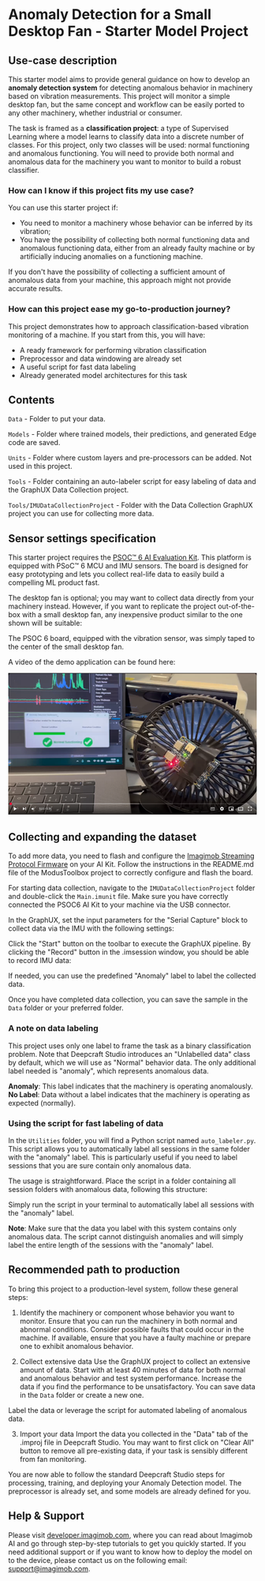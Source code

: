 ﻿# Anomaly Detection for a Small Desktop Fan - Starter Model Project

## Use-case description

This starter model aims to provide general guidance on how to develop an **anomaly detection system** for detecting anomalous behavior in machinery based on vibration measurements.
This project will monitor a simple desktop fan, but the same concept and workflow can be easily ported to any other machinery, whether industrial or consumer.

The task is framed as a **classification project**: a type of Supervised Learning where a model learns to classify data into a discrete number of classes. For this project, only two classes will be used: normal functioning and anomalous functioning. You will need to provide both normal and anomalous data for the machinery you want to monitor to build a robust classifier.

### How can I know if this project fits my use case?

You can use this starter project if:

- You need to monitor a machinery whose behavior can be inferred by its vibration;
- You have the possibility of collecting both normal functioning data and anomalous functioning data, either from an already faulty machine or by artificially inducing anomalies on a functioning machine.

If you don't have the possibility of collecting a sufficient amount of anomalous data from your machine, this approach might not provide accurate results.

### How can this project ease my go-to-production journey?

This project demonstrates how to approach classification-based vibration monitoring of a machine. If you start from this, you will have:

- A ready framework for performing vibration classification
- Preprocessor and data windowing are already set
- A useful script for fast data labeling
- Already generated model architectures for this task

## Contents

`Data` - Folder to put your data.

`Models` - Folder where trained models, their predictions, and generated Edge code are saved.

`Units`    - Folder where custom layers and pre-processors can be added. Not used in this project.

`Tools`    - Folder containing an auto-labeler script for easy labeling of data and the GraphUX Data Collection project.

`Tools/IMUDataCollectionProject` - Folder with the Data Collection GraphUX project you can use for collecting more data.

## Sensor settings specification

This starter project requires the [PSOC™ 6 AI Evaluation Kit](https://www.infineon.com/cms/en/product/evaluation-boards/cy8ckit-062s2-ai/). This platform is equipped with PSoC™ 6 MCU and IMU sensors. The board is designed for easy prototyping and lets you collect real-life data to easily build a compelling ML product fast.

The desktop fan is optional; you may want to collect data directly from your machinery instead. However, if you want to replicate the project out-of-the-box with a small desktop fan, any inexpensive product similar to the one shown will be suitable:

[](Resources/imgs/desktopfan.jpeg)

The PSOC 6 board, equipped with the vibration sensor, was simply taped to the center of the small desktop fan.

A video of the demo application can be found here:

[![](Resources/imgs/video.png)](https://www.youtube.com/watch?v=tCRPoyPbcgA)

## Collecting and expanding the dataset

To add more data, you need to flash and configure the [Imagimob Streaming Protocol Firmware](https://github.com/Infineon/mtb-example-imagimob-streaming-protocol/blob/master/README.md) on your AI Kit.
Follow the instructions in the README.md file of the ModusToolbox project to correctly configure and flash the board.

For starting data collection, navigate to the `IMUDataCollectionProject` folder and double-click the `Main.imunit` file.
Make sure you have correctly connected the PSOC6 AI Kit to your machine via the USB connector.

In the GraphUX, set the input parameters for the "Serial Capture" block to collect data via the IMU with the following settings:

[](Resources/imgs/graphux_settings.png)

Click the "Start" button on the toolbar to execute the GraphUX pipeline.
By clicking the "Record" button in the .imsession window, you should be able to record IMU data:

[](Resources/imgs/recording_sample.png)

If needed, you can use the predefined "Anomaly" label to label the collected data.

Once you have completed data collection, you can save the sample in the `Data` folder or your preferred folder.

### A note on data labeling

This project uses only one label to frame the task as a binary classification problem.
Note that Deepcraft Studio introduces an "Unlabelled data" class by default, which we will use as "Normal" behavior data.
The only additional label needed is "anomaly", which represents anomalous data.

**Anomaly**: This label indicates that the machinery is operating anomalously.
**No Label**: Data without a label indicates that the machinery is operating as expected (normally).

### Using the script for fast labeling of data

In the `Utilities` folder, you will find a Python script named `auto_labeler.py`.
This script allows you to automatically label all sessions in the same folder with the "anomaly" label.
This is particularly useful if you need to label sessions that you are sure contain only anomalous data.

The usage is straightforward.
Place the script in a folder containing all session folders with anomalous data, following this structure:

[](Resources/imgs/auto_labeler_setup.png)

Simply run the script in your terminal to automatically label all sessions with the "anomaly" label.

**Note**: Make sure that the data you label with this system contains only anomalous data.
The script cannot distinguish anomalies and will simply label the entire length of the sessions with the "anomaly" label.

## Recommended path to production

To bring this project to a production-level system, follow these general steps:

1. Identify the machinery or component whose behavior you want to monitor.
Ensure that you can run the machinery in both normal and abnormal conditions.
Consider possible faults that could occur in the machine.
If available, ensure that you have a faulty machine or prepare one to exhibit anomalous behavior.

2. Collect extensive data
Use the GraphUX project to collect an extensive amount of data.
Start with at least 40 minutes of data for both normal and anomalous behavior and test system performance.
Increase the data if you find the performance to be unsatisfactory.
You can save data in the `Data` folder or create a new one.

Label the data or leverage the script for automated labeling of anomalous data.

3. Import your data
Import the data you collected in the "Data" tab of the .improj file in Deepcraft Studio.
You may want to first click on "Clear All" button to remove all pre-existing data, if your task is sensibly different from fan monitoring.

You are now able to follow the standard Deepcraft Studio steps for processing, training, and deploying your Anomaly Detection model.
The preprocessor is already set, and some models are already defined for you.

## Help & Support

Please visit [developer.imagimob.com](https://developer.imagimob.com), where you can read about Imagimob AI and go through step-by-step tutorials to get you quickly started.
If you need additional support or if you want to know how to deploy the model on to the device, please contact us on the following email: [support@imagimob.com](mailto:support@imagimob.com).
